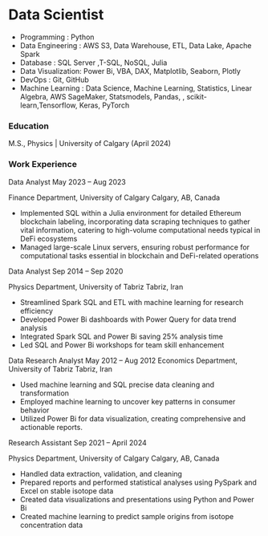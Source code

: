 # Data Scientist

* Programming : Python
* Data Engineering : AWS S3, Data Warehouse, ETL, Data Lake, Apache Spark
* Database : SQL Server ,T-SQL, NoSQL, Julia
* Data Visualization: Power Bi, VBA, DAX, Matplotlib, Seaborn, Plotly
* DevOps : Git, GitHub
* Machine Learning : Data Science, Machine Learning, Statistics, Linear Algebra, AWS SageMaker, Statsmodels,
Pandas, , scikit-learn,Tensorflow, Keras, PyTorch

### Education
M.S., Physics | University of Calgary (April 2024)

### Work Experience 

Data Analyst May 2023 – Aug 2023
 
Finance Department, University of Calgary Calgary, AB, Canada

* Implemented SQL within a Julia environment for detailed Ethereum blockchain labeling, incorporating data
scraping techniques to gather vital information, catering to high-volume computational needs typical in DeFi
ecosystems
* Managed large-scale Linux servers, ensuring robust performance for computational tasks essential in
blockchain and DeFi-related operations

Data Analyst Sep 2014 – Sep 2020

Physics Department, University of Tabriz Tabriz, Iran
* Streamlined Spark SQL and ETL with machine learning for research efficiency
* Developed Power Bi dashboards with Power Query for data trend analysis
* Integrated Spark SQL and Power Bi saving 25% analysis time
* Led SQL and Power Bi workshops for team skill enhancement

Data Research Analyst May 2012 – Aug 2012
Economics Department, University of Tabriz Tabriz, Iran
* Used machine learning and SQL precise data cleaning and transformation
* Employed machine learning to uncover key patterns in consumer behavior
* Utilized Power Bi for data visualization, creating comprehensive and actionable reports.

Research Assistant Sep 2021 – April 2024

Physics Department, University of Calgary Calgary, AB, Canada
* Handled data extraction, validation, and cleaning
* Prepared reports and performed statistical analyses using PySpark and Excel on stable isotope data
* Created data visualizations and presentations using Python and Power Bi
* Created machine learning to predict sample origins from isotope concentration data

